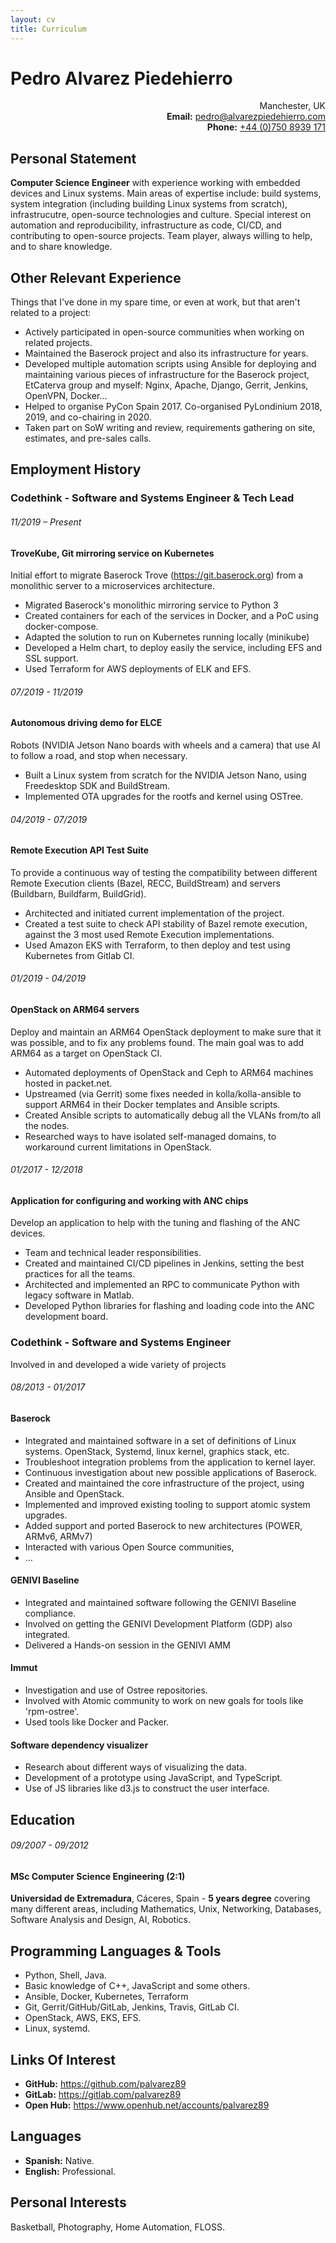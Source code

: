 ```yaml
---
layout: cv
title: Curriculum
---
```


# Pedro Alvarez Piedehierro

<p style="text-align: right;">
    Manchester, UK<br>
    <strong>Email:</strong> <a href="mailto:pedro@alvarezpiedehierro.com">pedro@alvarezpiedehierro.com</a> <br>
    <strong>Phone:</strong> <a href="tel:+447508939171">+44 (0)750 8939 171</a> <br>
</p>


## Personal Statement

**Computer Science Engineer** with experience working with embedded devices and
Linux systems. Main areas of expertise include: build systems, system
integration (including building Linux systems from scratch), infrastrucutre,
open-source technologies and culture. Special interest on automation and
reproducibility, infrastructure as code, CI/CD, and contributing to open-source
projects. Team player, always willing to help, and to share knowledge.


## Other Relevant Experience

Things that I've done in my spare time, or even at work, but that aren't
related to a project:

- Actively participated in open-source communities when working on related
  projects.
- Maintained the Baserock project and also its infrastructure for years.
- Developed multiple automation scripts using Ansible for deploying and
  maintaining various pieces of infrastructure for the Baserock project,
  EtCaterva group and myself: Nginx, Apache, Django, Gerrit, Jenkins, OpenVPN,
  Docker...
- Helped to organise PyCon Spain 2017. Co-organised PyLondinium 2018, 2019, and
  co-chairing in 2020.
- Taken part on SoW writing and review, requirements gathering on site,
  estimates, and pre-sales calls.


## Employment History

### **Codethink** - Software and Systems Engineer & Tech Lead

###### 11/2019 – Present
#### TroveKube, Git mirroring service on Kubernetes

Initial effort to migrate Baserock Trove (<https://git.baserock.org>) from a
monolithic server to a microservices architecture.

- Migrated Baserock's monolithic mirroring service to Python 3
- Created containers for each of the services in Docker, and a PoC using
  docker-compose.
- Adapted the solution to run on Kubernetes running locally (minikube)
- Developed a Helm chart, to deploy easily the service, including EFS and SSL
  support.
- Used Terraform for AWS deployments of ELK and EFS.


###### 07/2019 - 11/2019
#### Autonomous driving demo for ELCE

Robots (NVIDIA Jetson Nano boards with wheels and a camera) that use AI to
follow a road, and stop when necessary.

- Built a Linux system from scratch for the NVIDIA Jetson Nano, using
  Freedesktop SDK and BuildStream.
- Implemented OTA upgrades for the rootfs and kernel using OSTree.


###### 04/2019 - 07/2019
#### Remote Execution API Test Suite

To provide a continuous way of testing the compatibility between different
Remote Execution clients (Bazel, RECC, BuildStream) and servers (Buildbarn,
Buildfarm, BuildGrid).

- Architected and initiated current implementation of the project.
- Created a test suite to check API stability of Bazel remote execution,
  against the 3 most used Remote Execution implementations.
- Used Amazon EKS with Terraform, to then deploy and test using Kubernetes from
  Gitlab CI.


###### 01/2019 - 04/2019
#### OpenStack on ARM64 servers

Deploy and maintain an ARM64 OpenStack deployment to make sure that it was
possible, and to fix any problems found. The main goal was to add ARM64
as a target on OpenStack CI.

- Automated deployments of OpenStack and Ceph to ARM64 machines hosted in
  packet.net.
- Upstreamed (via Gerrit)  some fixes needed in kolla/kolla-ansible to support
  ARM64 in their Docker templates and Ansible scripts.
- Created Ansible scripts to automatically debug all the VLANs from/to all the
  nodes.
- Researched ways to have isolated self-managed domains, to workaround current
  limitations in OpenStack.


###### 01/2017 - 12/2018
#### Application for configuring and working with ANC chips

Develop an application to help with the tuning and flashing of the ANC devices.

- Team and technical leader responsibilities.
- Created and maintained CI/CD pipelines in Jenkins, setting the best practices
  for all the teams.
- Architected and implemented an RPC to communicate Python with legacy software
  in Matlab.
- Developed Python libraries for flashing and loading code into the ANC
  development board.


### **Codethink** - Software and Systems Engineer

Involved in and developed a wide variety of projects

###### 08/2013 - 01/2017
#### Baserock

- Integrated and maintained software in a set of definitions of Linux systems.
  OpenStack, Systemd, linux kernel, graphics stack, etc.
- Troubleshoot integration problems from the application to kernel layer.
- Continuous investigation about new possible applications of Baserock.
- Created and maintained the core infrastructure of the project, using Ansible
  and OpenStack.
- Implemented and improved existing tooling to support atomic system upgrades.
- Added support and ported Baserock to new architectures (POWER, ARMv6, ARMv7)
- Interacted with various Open Source communities,
- …

#### GENIVI Baseline

- Integrated and maintained software following the GENIVI Baseline compliance.
- Involved on getting the GENIVI Development Platform (GDP) also integrated.
- Delivered a Hands-on session in the GENIVI AMM

#### Immut

- Investigation and use of Ostree repositories.
- Involved with Atomic community to work on new goals for tools like
  'rpm-ostree'.
- Used tools like Docker and Packer.

#### Software dependency visualizer

- Research about different ways of visualizing the data.
- Development of a prototype using JavaScript, and TypeScript.
- Use of JS libraries like d3.js to construct the user interface.


## Education

###### 09/2007 - 09/2012
#### MSc Computer Science Engineering (2:1)

**Universidad de Extremadura**, Cáceres, Spain - **5 years degree** covering
many different areas, including Mathematics, Unix, Networking, Databases,
Software Analysis and Design, AI, Robotics.


## Programming Languages & Tools

* Python, Shell, Java.
* Basic knowledge of C++, JavaScript and some others.
* Ansible, Docker, Kubernetes, Terraform
* Git, Gerrit/GitHub/GitLab, Jenkins, Travis, GitLab CI.
* OpenStack, AWS, EKS, EFS.
* Linux, systemd.


## Links Of Interest

- **GitHub:** <https://github.com/palvarez89>
- **GitLab:** <https://gitlab.com/palvarez89>
- **Open Hub:** <https://www.openhub.net/accounts/palvarez89>


## Languages

- **Spanish:** Native.
- **English:** Professional.


## Personal Interests

Basketball, Photography, Home Automation, FLOSS.
